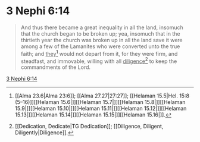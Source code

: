 # 3 Nephi 6:14

> And thus there became a great inequality in all the land, insomuch that the church began to be broken up; yea, insomuch that in the thirtieth year the church was broken up in all the land save it were among a few of the Lamanites who were converted unto the true faith; and <u>they</u>[^a] would not depart from it, for they were firm, and steadfast, and immovable, willing with all <u>diligence</u>[^b] to keep the commandments of the Lord.

[3 Nephi 6:14](https://www.churchofjesuschrist.org/study/scriptures/bofm/3-ne/6?lang=eng&id=p14#p14)


[^a]: [[Alma 23.6|Alma 23:6]]; [[Alma 27.27|27:27]]; [[Helaman 15.5|Hel. 15:8 (5–16)]][[Helaman 15.6|]][[Helaman 15.7|]][[Helaman 15.8|]][[Helaman 15.9|]][[Helaman 15.10|]][[Helaman 15.11|]][[Helaman 15.12|]][[Helaman 15.13|]][[Helaman 15.14|]][[Helaman 15.15|]][[Helaman 15.16|]].  
[^b]: [[Dedication, Dedicate|TG Dedication]]; [[Diligence, Diligent, Diligently|Diligence]].  
